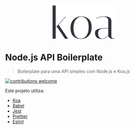 <p align="center">
  <img src="images/koa.png" width="200">
</p>

# Node.js API Boilerplate

> Boilerplate para uma API simples com Node.js e Koa.js

[![contributions welcome](https://img.shields.io/badge/contributions-welcome-brightgreen.svg?style=flat)](https://github.com/ViniciusSabino/nodejs_api_boilerplate/issues)

Este projeto utiliza:
- [Koa](https://koajs.com/)
- [Babel](https://babeljs.io/)
- [Jest](https://jestjs.io/)
- [Prettier](https://prettier.io/)
- [Eslint](https://eslint.org/)
